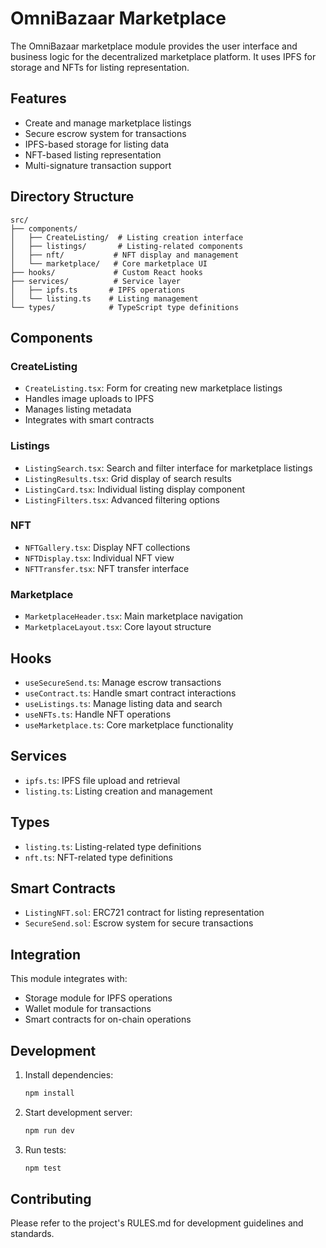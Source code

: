 # OmniBazaar Marketplace

The OmniBazaar marketplace module provides the user interface and business logic for the decentralized marketplace platform. It uses IPFS for storage and NFTs for listing representation.

## Features

- Create and manage marketplace listings
- Secure escrow system for transactions
- IPFS-based storage for listing data
- NFT-based listing representation
- Multi-signature transaction support

## Directory Structure

```text
src/
├── components/
│   ├── CreateListing/  # Listing creation interface
│   ├── listings/       # Listing-related components
│   ├── nft/           # NFT display and management
│   └── marketplace/   # Core marketplace UI
├── hooks/             # Custom React hooks
├── services/          # Service layer
│   ├── ipfs.ts       # IPFS operations
│   └── listing.ts    # Listing management
└── types/            # TypeScript type definitions
```

## Components

### CreateListing

- `CreateListing.tsx`: Form for creating new marketplace listings
- Handles image uploads to IPFS
- Manages listing metadata
- Integrates with smart contracts

### Listings

- `ListingSearch.tsx`: Search and filter interface for marketplace listings
- `ListingResults.tsx`: Grid display of search results
- `ListingCard.tsx`: Individual listing display component
- `ListingFilters.tsx`: Advanced filtering options

### NFT

- `NFTGallery.tsx`: Display NFT collections
- `NFTDisplay.tsx`: Individual NFT view
- `NFTTransfer.tsx`: NFT transfer interface

### Marketplace

- `MarketplaceHeader.tsx`: Main marketplace navigation
- `MarketplaceLayout.tsx`: Core layout structure

## Hooks

- `useSecureSend.ts`: Manage escrow transactions
- `useContract.ts`: Handle smart contract interactions
- `useListings.ts`: Manage listing data and search
- `useNFTs.ts`: Handle NFT operations
- `useMarketplace.ts`: Core marketplace functionality

## Services

- `ipfs.ts`: IPFS file upload and retrieval
- `listing.ts`: Listing creation and management

## Types

- `listing.ts`: Listing-related type definitions
- `nft.ts`: NFT-related type definitions

## Smart Contracts

- `ListingNFT.sol`: ERC721 contract for listing representation
- `SecureSend.sol`: Escrow system for secure transactions

## Integration

This module integrates with:

- Storage module for IPFS operations
- Wallet module for transactions
- Smart contracts for on-chain operations

## Development

1. Install dependencies:

   ```bash
   npm install
   ```

2. Start development server:

   ```bash
   npm run dev
   ```

3. Run tests:

   ```bash
   npm test
   ```

## Contributing

Please refer to the project's RULES.md for development guidelines and standards.
